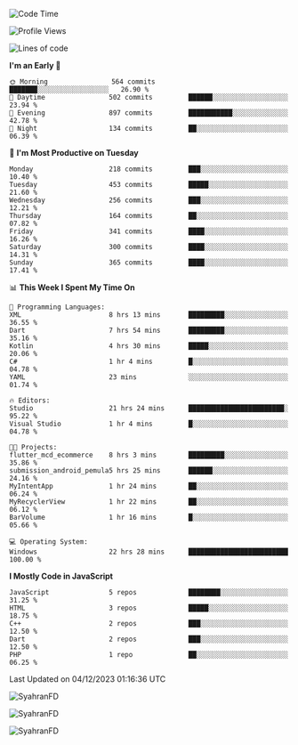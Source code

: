 <!--START_SECTION:waka-->
![Code Time](http://img.shields.io/badge/Code%20Time-88%20hrs%2035%20mins-blue)

![Profile Views](http://img.shields.io/badge/Profile%20Views-10-blue)

![Lines of code](https://img.shields.io/badge/From%20Hello%20World%20I%27ve%20Written-433.6%20thousand%20lines%20of%20code-blue)

**I'm an Early 🐤** 

```text
🌞 Morning                564 commits         ███████░░░░░░░░░░░░░░░░░░   26.90 % 
🌆 Daytime                502 commits         ██████░░░░░░░░░░░░░░░░░░░   23.94 % 
🌃 Evening                897 commits         ███████████░░░░░░░░░░░░░░   42.78 % 
🌙 Night                  134 commits         ██░░░░░░░░░░░░░░░░░░░░░░░   06.39 % 
```
📅 **I'm Most Productive on Tuesday** 

```text
Monday                   218 commits         ███░░░░░░░░░░░░░░░░░░░░░░   10.40 % 
Tuesday                  453 commits         █████░░░░░░░░░░░░░░░░░░░░   21.60 % 
Wednesday                256 commits         ███░░░░░░░░░░░░░░░░░░░░░░   12.21 % 
Thursday                 164 commits         ██░░░░░░░░░░░░░░░░░░░░░░░   07.82 % 
Friday                   341 commits         ████░░░░░░░░░░░░░░░░░░░░░   16.26 % 
Saturday                 300 commits         ████░░░░░░░░░░░░░░░░░░░░░   14.31 % 
Sunday                   365 commits         ████░░░░░░░░░░░░░░░░░░░░░   17.41 % 
```


📊 **This Week I Spent My Time On** 

```text
💬 Programming Languages: 
XML                      8 hrs 13 mins       █████████░░░░░░░░░░░░░░░░   36.55 % 
Dart                     7 hrs 54 mins       █████████░░░░░░░░░░░░░░░░   35.16 % 
Kotlin                   4 hrs 30 mins       █████░░░░░░░░░░░░░░░░░░░░   20.06 % 
C#                       1 hr 4 mins         █░░░░░░░░░░░░░░░░░░░░░░░░   04.78 % 
YAML                     23 mins             ░░░░░░░░░░░░░░░░░░░░░░░░░   01.74 % 

🔥 Editors: 
Studio                   21 hrs 24 mins      ████████████████████████░   95.22 % 
Visual Studio            1 hr 4 mins         █░░░░░░░░░░░░░░░░░░░░░░░░   04.78 % 

🐱‍💻 Projects: 
flutter_mcd_ecommerce    8 hrs 3 mins        █████████░░░░░░░░░░░░░░░░   35.86 % 
submission_android_pemula5 hrs 25 mins       ██████░░░░░░░░░░░░░░░░░░░   24.16 % 
MyIntentApp              1 hr 24 mins        ██░░░░░░░░░░░░░░░░░░░░░░░   06.24 % 
MyRecyclerView           1 hr 22 mins        ██░░░░░░░░░░░░░░░░░░░░░░░   06.12 % 
BarVolume                1 hr 16 mins        █░░░░░░░░░░░░░░░░░░░░░░░░   05.66 % 

💻 Operating System: 
Windows                  22 hrs 28 mins      █████████████████████████   100.00 % 
```

**I Mostly Code in JavaScript** 

```text
JavaScript               5 repos             ████████░░░░░░░░░░░░░░░░░   31.25 % 
HTML                     3 repos             █████░░░░░░░░░░░░░░░░░░░░   18.75 % 
C++                      2 repos             ███░░░░░░░░░░░░░░░░░░░░░░   12.50 % 
Dart                     2 repos             ███░░░░░░░░░░░░░░░░░░░░░░   12.50 % 
PHP                      1 repo              ██░░░░░░░░░░░░░░░░░░░░░░░   06.25 % 
```




 Last Updated on 04/12/2023 01:16:36 UTC
<!--END_SECTION:waka-->

<p align="left">
  <img src="https://github-readme-stats.vercel.app/api/top-langs?username=SyahranFD&layout=donut&hide=C%2B%2B,CMake,css&show_icons=true&locale=en&&theme=blueberry" alt="SyahranFD" />
</p>

<p align="left">
  <img src="https://github-readme-stats.vercel.app/api?username=SyahranFD&show_icons=true&locale=en&theme=blueberry" alt="SyahranFD" />
</p>

<p align="left">
  <img src="https://streak-stats.demolab.com/?user=SyahranFD&theme=blueberry" alt="SyahranFD"/>
</p>

